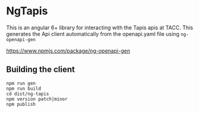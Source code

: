 # NgTapis

This is an angular 6+ library for interacting with the Tapis apis at TACC. This generates
the Api client automatically from the openapi.yaml file using `ng-openapi-gen`

https://www.npmjs.com/package/ng-openapi-gen

## Building the client

```
npm run gen
npm run build
cd dist/ng-tapis
npm version patch|minor
npm publish
```
